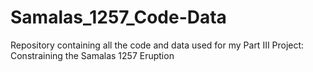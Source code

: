 # Samalas_1257_Code-Data
Repository containing all the code and data used for my Part III Project: Constraining the Samalas 1257 Eruption
